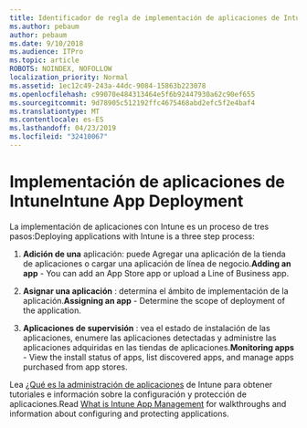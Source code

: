 ```yaml
---
title: Identificador de regla de implementación de aplicaciones de Intune 991
ms.author: pebaum
author: pebaum
ms.date: 9/10/2018
ms.audience: ITPro
ms.topic: article
ROBOTS: NOINDEX, NOFOLLOW
localization_priority: Normal
ms.assetid: 1ec12c49-243a-44dc-9084-15863b223078
ms.openlocfilehash: c99070e484313464e5f6b92447930a62c90ef655
ms.sourcegitcommit: 9d78905c512192ffc4675468abd2efc5f2e4baf4
ms.translationtype: MT
ms.contentlocale: es-ES
ms.lasthandoff: 04/23/2019
ms.locfileid: "32410067"
---
```

# <a name="intune-app-deployment"></a><span data-ttu-id="cefd1-102">Implementación de aplicaciones de Intune</span><span class="sxs-lookup"><span data-stu-id="cefd1-102">Intune App Deployment</span></span>

<span data-ttu-id="cefd1-103">La implementación de aplicaciones con Intune es un proceso de tres pasos:</span><span class="sxs-lookup"><span data-stu-id="cefd1-103">Deploying applications with Intune is a three step process:</span></span>
  
1. <span data-ttu-id="cefd1-104">**Adición de una** aplicación: puede Agregar una aplicación de la tienda de aplicaciones o cargar una aplicación de línea de negocio.</span><span class="sxs-lookup"><span data-stu-id="cefd1-104">**Adding an app** - You can add an App Store app or upload a Line of Business app.</span></span> 
    
2. <span data-ttu-id="cefd1-105">**Asignar una aplicación** : determina el ámbito de implementación de la aplicación.</span><span class="sxs-lookup"><span data-stu-id="cefd1-105">**Assigning an app** - Determine the scope of deployment of the application.</span></span> 
    
3. <span data-ttu-id="cefd1-106">**Aplicaciones de supervisión** : vea el estado de instalación de las aplicaciones, enumere las aplicaciones detectadas y administre las aplicaciones adquiridas en las tiendas de aplicaciones.</span><span class="sxs-lookup"><span data-stu-id="cefd1-106">**Monitoring apps** - View the install status of apps, list discovered apps, and manage apps purchased from app stores.</span></span> 
    
<span data-ttu-id="cefd1-107">Lea [¿Qué es la administración de aplicaciones](https://docs.microsoft.com/intune/app-management) de Intune para obtener tutoriales e información sobre la configuración y protección de aplicaciones.</span><span class="sxs-lookup"><span data-stu-id="cefd1-107">Read [What is Intune App Management](https://docs.microsoft.com/intune/app-management) for walkthroughs and information about configuring and protecting applications.</span></span> 
  

